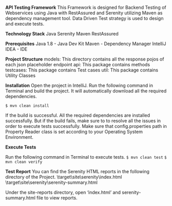 **API Testing Framework**
This Framework is designed for Backend Testing of Webservices using Java with RestAssured and Serenity utilizing Maven as dependency management tool. 
Data Driven Test strategy is used to design and execute tests.

**Technology Stack**
Java
Serenity
Maven
RestAssured

**Prerequisites**
Java 1.8 - Java Dev Kit
Maven - Dependency Manager
IntelliJ IDEA - IDE

**Project Structure**
models: This directory contains all the response pojos of each json placeholder endpoint
api: This package contains methods
testcases: This package contains Test cases 
util: This package contains Utility Classes

**Installation**
Open the project in IntelliJ. Run the following command in Terminal and build the project. It will automatically download all the required dependencies.

`$ mvn clean install`

If the build is successful. All the required dependencies are installed successfully. But if the build fails, make sure to to resolve all the issues in order to execute tests successfully. Make sure that config.properties path in Property Reader class is set according to your Operating System Environment.

**Execute Tests**

Run the following command in Terminal to execute tests.
`$ mvn clean test`
`$ mvn clean verify`

**Test Report**
You can find the Serenity HTML reports in the following directory of the Project.
\target\site\serenity\index.html
\target\site\serenity\serenity-summary.html

Under the site-reports directory, open ‘index.html’ and serenity-summary.html file to view reports.
